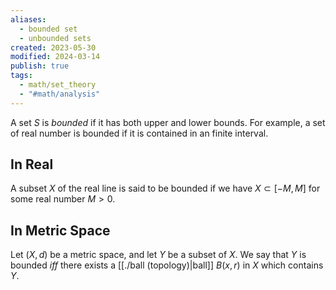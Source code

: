 ```yaml
---
aliases:
  - bounded set
  - unbounded sets
created: 2023-05-30
modified: 2024-03-14
publish: true
tags:
  - math/set_theory
  - "#math/analysis"
---
```

A set $S$ is *bounded* if it has both upper and lower bounds. For example, a set of real number is bounded if it is contained in an finite interval.

## In Real
A subset $X$ of the real line is said to be bounded if we have $X \subset [-M, M]$ for some real number $M > 0$.

## In Metric Space
Let $(X, d)$ be a metric space, and let $Y$ be a subset of $X$. We say that $Y$ is bounded *iff* there exists a [[./ball (topology)|ball]] $B(x, r)$ in $X$ which contains $Y$.